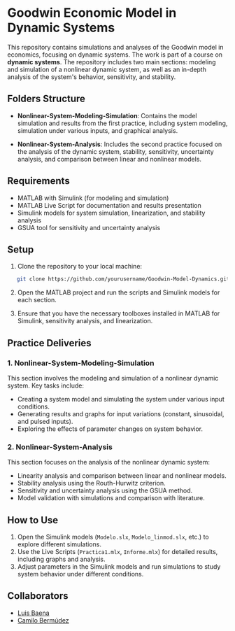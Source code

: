 # Goodwin Economic Model in Dynamic Systems

This repository contains simulations and analyses of the Goodwin model in economics, focusing on dynamic systems. The work is part of a course on **dynamic systems**. The repository includes two main sections: modeling and simulation of a nonlinear dynamic system, as well as an in-depth analysis of the system's behavior, sensitivity, and stability.

## Folders Structure

- **Nonlinear-System-Modeling-Simulation**: Contains the model simulation and results from the first practice, including system modeling, simulation under various inputs, and graphical analysis.
  
- **Nonlinear-System-Analysis**: Includes the second practice focused on the analysis of the dynamic system, stability, sensitivity, uncertainty analysis, and comparison between linear and nonlinear models.

## Requirements

- MATLAB with Simulink (for modeling and simulation)
- MATLAB Live Script for documentation and results presentation
- Simulink models for system simulation, linearization, and stability analysis
- GSUA tool for sensitivity and uncertainty analysis

## Setup

1. Clone the repository to your local machine:
```bash
   git clone https://github.com/yourusername/Goodwin-Model-Dynamics.git
```

2. Open the MATLAB project and run the scripts and Simulink models for each section.

3. Ensure that you have the necessary toolboxes installed in MATLAB for Simulink, sensitivity analysis, and linearization.

## Practice Deliveries

### 1. **Nonlinear-System-Modeling-Simulation**

This section involves the modeling and simulation of a nonlinear dynamic system. Key tasks include:

- Creating a system model and simulating the system under various input conditions.
- Generating results and graphs for input variations (constant, sinusoidal, and pulsed inputs).
- Exploring the effects of parameter changes on system behavior.

### 2. **Nonlinear-System-Analysis**

This section focuses on the analysis of the nonlinear dynamic system:

- Linearity analysis and comparison between linear and nonlinear models.
- Stability analysis using the Routh-Hurwitz criterion.
- Sensitivity and uncertainty analysis using the GSUA method.
- Model validation with simulations and comparison with literature.

## How to Use

1. Open the Simulink models (`Modelo.slx`, `Modelo_linmod.slx`, etc.) to explore different simulations.
2. Use the Live Scripts (`Practica1.mlx`, `Informe.mlx`) for detailed results, including graphs and analysis.
3. Adjust parameters in the Simulink models and run simulations to study system behavior under different conditions.

## Collaborators

- [Luis Baena](https://www.github.com/alejobaenam)
- [Camilo Bermúdez](https://www.github.com/camilobdez)
